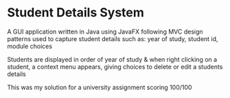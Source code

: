 # Student Details System 

A GUI application written in Java using JavaFX following MVC design patterns used to capture student details such as: year of study, student id, module choices

Students are displayed in order of year of study & when right clicking on a student, a context menu appears, giving choices to delete or edit a students details

This was my solution for a university assignment scoring 100/100

